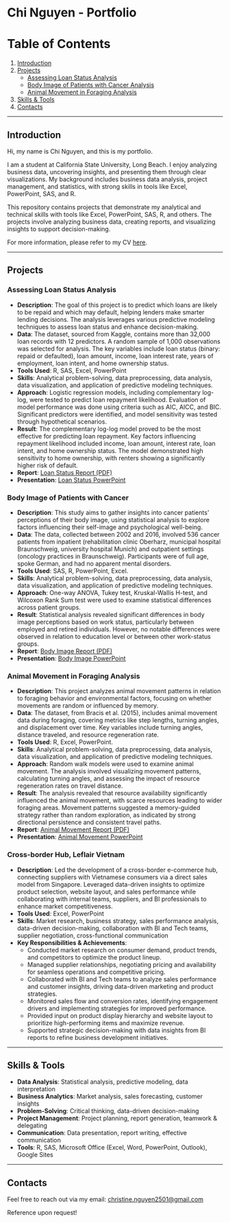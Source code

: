# Chi Nguyen - Portfolio

# Table of Contents

1. [Introduction](#introduction)
2. [Projects](#projects)
   - [Assessing Loan Status Analysis](#assessing-loan-status-analysis)
   - [Body Image of Patients with Cancer Analysis](#body-image-of-patients-with-cancer)
   - [Animal Movement in Foraging Analysis](#animal-movement-in-foraging-analysis) 
4. [Skills & Tools](#skills--tools)
5. [Contacts](#contacts)

---

## Introduction
Hi, my name is Chi Nguyen, and this is my portfolio.

I am a student at California State University, Long Beach. I enjoy analyzing business data, uncovering insights, and presenting them through clear visualizations. 
My background includes business data analysis, project management, and statistics, with strong skills in tools like Excel, PowerPoint, SAS, and R.

This repository contains projects that demonstrate my analytical and technical skills with tools like Excel, PowerPoint, SAS, R, and others. The projects involve analyzing business data, creating reports, and visualizing insights to support decision-making.

For more information, please refer to my CV [here](Chi_Nguyen_CV.pdf). 

---

## Projects

### Assessing Loan Status Analysis
- **Description**: The goal of this project is to predict which loans are likely to be repaid and which may default, helping lenders make smarter lending decisions. The analysis leverages various predictive modeling techniques to assess loan status and enhance decision-making.
- **Data**: The dataset, sourced from Kaggle, contains more than 32,000 loan records with 12 predictors. A random sample of 1,000 observations was selected for analysis. The key variables include loan status (binary: repaid or defaulted), loan amount, income, loan interest rate, years of employment, loan intent, and home ownership status.
- **Tools Used**: R, SAS, Excel, PowerPoint
- **Skills**: Analytical problem-solving, data preprocessing, data analysis, data visualization, and application of predictive modeling techniques.
- **Approach**: Logistic regression models, including complementary log-log, were tested to predict loan repayment likelihood. Evaluation of model performance was done using criteria such as AIC, AICC, and BIC. Significant predictors were identified, and model sensitivity was tested through hypothetical scenarios.
- **Result**: The complementary log-log model proved to be the most effective for predicting loan repayment. Key factors influencing repayment likelihood included income, loan amount, interest rate, loan intent, and home ownership status. The model demonstrated high sensitivity to home ownership, with renters showing a significantly higher risk of default.
- **Report**: [Loan Status Report (PDF)](Loan_Status_Report.pdf)
- **Presentation**: [Loan Status PowerPoint](Loan_Status_PPTX.pdf)

### Body Image of Patients with Cancer
- **Description**: This study aims to gather insights into cancer patients' perceptions of their body image, using statistical analysis to explore factors influencing their self-image and psychological well-being.
- **Data**: The data, collected between 2002 and 2016, involved 536 cancer patients from inpatient (rehabilitation clinic Oberharz, municipal hospital Braunschweig, university hospital Munich) and outpatient settings (oncology practices in Braunschweig). Participants were of full age, spoke German, and had no apparent mental disorders.
- **Tools Used**: SAS, R, PowerPoint, Excel.
- **Skills**: Analytical problem-solving, data preprocessing, data analysis, data visualization, and application of predictive modeling techniques.
- **Approach**: One-way ANOVA, Tukey test, Kruskal-Wallis H-test, and Wilcoxon Rank Sum test were used to examine statistical differences across patient groups.
- **Result**: Statistical analysis revealed significant differences in body image perceptions based on work status, particularly between employed and retired individuals. However, no notable differences were observed in relation to education level or between other work-status groups.
- **Report**: [Body Image Report (PDF)](Body_Image_Report.pdf)
- **Presentation**: [Body Image PowerPoint](Body_Image_PPTX.pdf)

### Animal Movement in Foraging Analysis
- **Description**: This project analyzes animal movement patterns in relation to foraging behavior and environmental factors, focusing on whether movements are random or influenced by memory.
- **Data**: The dataset, from Bracis et al. (2015), includes animal movement data during foraging, covering metrics like step lengths, turning angles, and displacement over time. Key variables include turning angles, distance traveled, and resource regeneration rate.
- **Tools Used**: R, Excel, PowerPoint.
- **Skills**: Analytical problem-solving, data preprocessing, data analysis, data visualization, and application of predictive modeling techniques.
- **Approach**: Random walk models were used to examine animal movement. The analysis involved visualizing movement patterns, calculating turning angles, and assessing the impact of resource regeneration rates on travel distance.
- **Result**: The analysis revealed that resource availability significantly influenced the animal movement, with scarce resources leading to wider foraging areas. Movement patterns suggested a memory-guided strategy rather than random exploration, as indicated by strong directional persistence and consistent travel paths.
- **Report**: [Animal Movement Report (PDF)](Animal_Movement_Report.pdf)
- **Presentation**: [Animal Movement PowerPoint](Animal_Movement_PPTX.pdf)

### Cross-border Hub, Leflair Vietnam 
- **Description**: Led the development of a cross-border e-commerce hub, connecting suppliers with Vietnamese consumers via a direct sales model from Singapore. Leveraged data-driven insights to optimize product selection, website layout, and sales performance while collaborating with internal teams, suppliers, and BI professionals to enhance market competitiveness.
- **Tools Used**: Excel, PowerPoint
- **Skills**: Market research, business strategy, sales performance analysis, data-driven decision-making, collaboration with BI and Tech teams, supplier negotiation, cross-functional communication
- **Key Responsibilities & Achievements**:
  - Conducted market research on consumer demand, product trends, and competitors to optimize the product lineup.
  - Managed supplier relationships, negotiating pricing and availability for seamless operations and competitive pricing.
  - Collaborated with BI and Tech teams to analyze sales performance and customer insights, driving data-driven marketing and product strategies.
  - Monitored sales flow and conversion rates, identifying engagement drivers and implementing strategies for improved performance.
  - Provided input on product display hierarchy and website layout to prioritize high-performing items and maximize revenue.
  - Supported strategic decision-making with data insights from BI reports to refine business development initiatives.

---

## Skills & Tools
- **Data Analysis**: Statistical analysis, predictive modeling, data interpretation
- **Business Analytics**: Market analysis, sales forecasting, customer insights
- **Problem-Solving**: Critical thinking, data-driven decision-making
- **Project Management**: Project planning, report generation, teamwork & delegating
- **Communication**: Data presentation, report writing, effective communication
- **Tools**: R, SAS, Microsoft Office (Excel, Word, PowerPoint, Outlook), Google Sites

---

## Contacts
Feel free to reach out via my email: [christine.nguyen2501@gmail.com](mailto:christine.nguyen2501@gmail.com)

Reference upon request!
